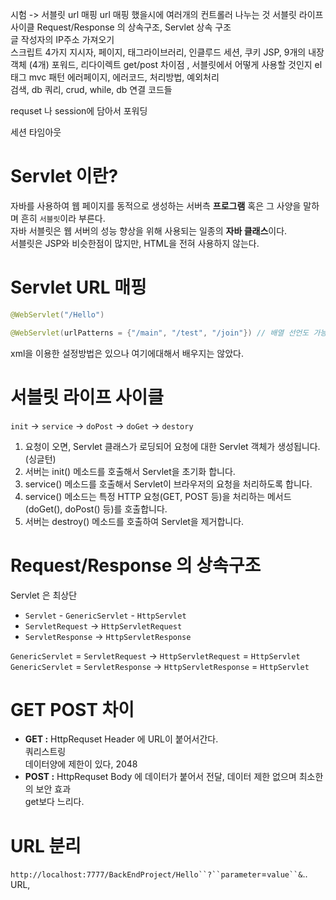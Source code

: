 
시험 -> 
서블릿 url 매핑
url 매핑 했을시에 여러개의 컨트롤러 나누는 것 
서블릿 라이프 사이클 
Request/Response 의 상속구조, Servlet 상속 구조  
글 작성자의 IP주소 가져오기  
스크립트 4가지
지시자, 페이지, 태그라이브러리, 인클루드
세션, 쿠키 
JSP, 9개의 내장객체 (4개)
포워드, 리다이렉트 
get/post 차이점 , 서블릿에서 어떻게 사용할 것인지
el 태그 
mvc 패턴
에러페이지, 에러코드, 처리방법, 예외처리   
검색, db 쿼리, crud, while, 
db 연결 코드들 
   
requset 나 session에 담아서 포워딩 

세션 타임아웃 

# Servlet 이란?  
자바를 사용하여 웹 페이지를 동적으로 생성하는 서버측 **프로그램** 혹은 그 사양을 말하며 흔히 `서블릿`이라 부른다.    
자바 서블릿은 웹 서버의 성능 향상을 위해 사용되는 일종의 **자바 클래스**이다.   
서블릿은 JSP와 비슷한점이 많지만, HTML을 전혀 사용하지 않는다.   


# Servlet URL 매핑
```java
@WebServlet("/Hello")
```
```java
@WebServlet(urlPatterns = {"/main", "/test", "/join"}) // 배열 선언도 가능  
```
xml을 이용한 설정방법은 있으나 여기에대해서 배우지는 않았다.  
  
# 서블릿 라이프 사이클    
  
`init` -> `service` -> `doPost` -> `doGet` -> `destory`        
     
1. 요청이 오면, Servlet 클래스가 로딩되어 요청에 대한 Servlet 객체가 생성됩니다.(싱글턴)   
2. 서버는 init() 메소드를 호출해서 Servlet을  초기화 합니다.
3. service() 메소드를 호출해서 Servlet이 브라우저의 요청을 처리하도록 합니다.
4. service() 메소드는 특정 HTTP 요청(GET, POST 등)을 처리하는 메서드 (doGet(), doPost() 등)를 호출합니다.
5. 서버는 destroy() 메소드를 호출하여 Servlet을 제거합니다.


# Request/Response 의 상속구조
Servlet 은 최상단  
* `Servlet` - `GenericServlet` - `HttpServlet`
* `ServletRequest` -> `HttpServletRequest`
* `ServletResponse` -> `HttpServletResponse`
   
`GenericServlet` = `ServletRequest` -> `HttpServletRequest` = `HttpServlet`  
`GenericServlet` = `ServletResponse` -> `HttpServletResponse` = `HttpServlet`  

# GET POST 차이 

* **GET :** 
  HttpRequset Header 에 URL이 붙어서간다.   
  쿼리스트링  
  데이터양에 제한이 있다, 2048   
* **POST :**
  HttpRequset Body 에 데이터가 붙어서 전달,
  데이터 제한 없으며 최소한의 보안 효과  
  get보다 느리다. 
  
# URL 분리
`http://localhost:7777/BackEndProject/Hello``?``parameter`=`value``&`..
URL,        

